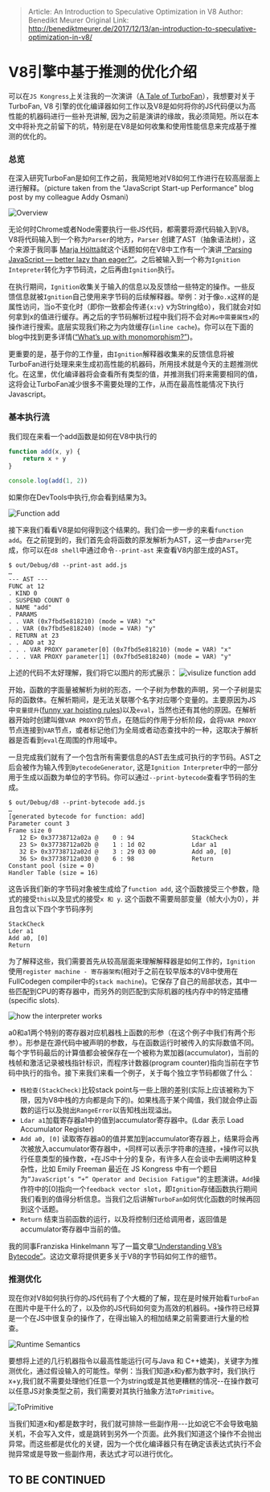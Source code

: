 > Article: An Introduction to Speculative Optimization in V8
> Author: Benedikt Meurer
> Original Link: http://benediktmeurer.de/2017/12/13/an-introduction-to-speculative-optimization-in-v8/

# V8引擎中基于推测的优化介绍

可以在`JS Kongress`上关注我的一次演讲（[A Tale of TurboFan](https://www.youtube.com/watch?v=cvybnv79Sek)），我想要对关于TurboFan, V8 引擎的优化编译器如何工作以及V8是如何将你的JS代码便以为高性能的机器码进行一些补充讲解, 因为之前是演讲的缘故，我必须简短。所以在本文中将补充之前留下的坑，特别是在V8是如何收集和使用性能信息来完成基于推测的优化的。

### 总览

在深入研究TurboFan是如何工作之前，我简短地对V8如何工作进行在较高层面上进行解释。（picture taken from the “JavaScript Start-up Performance” blog post by my colleague Addy Osmani)

![Overview](https://github.com/RogerZZZZZ/V8-journeys/blob/master/translation/%08Introduction-to-Speculative-Optimization/1.png)

无论何时Chrome或者Node需要执行一些JS代码，都需要将源代码输入到V8。V8将代码输入到一个称为`Parser`的地方，`Parser` 创建了AST（抽象语法树），这个来源于我同事 [Marja Hölttä](https://twitter.com/marjakh)就这个话题如何在V8中工作有一个演讲[ “Parsing JavaScript — better lazy than eager?”](https://www.youtube.com/watch?v=Fg7niTmNNLg)。之后被输入到一个称为`Ignition Intepreter`转化为字节码流，之后再由`Ignition`执行。

在执行期间，`Ignition`收集关于输入的信息以及反馈给一些特定的操作。一些反馈信息就被`Ignition`自己使用来字节码的后续解释器。举例：对于像`o.x`这样的是属性访问，当o不变化时（即你一致都会传递`{x:v}` v为String给o），我们就会对如何拿到x的值进行缓存。再之后的字节码解析过程中我们将不会对`再o中需要属性x`的操作进行搜索。底层实现我们称之为内敛缓存(`inline cache`)。你可以在下面的blog中找到更多详情([“What’s up with monomorphism?”](https://mrale.ph/blog/2015/01/11/whats-up-with-monomorphism.html))。

更重要的是，基于你的工作量，由`Ignition`解释器收集来的反馈信息将被TurboFan进行处理来来生成初高性能的机器码，所用技术就是今天的主题推测优化。在这里，优化编译器将会查看所有类型的值，并推测我们将来需要相同的值，这将会让TurboFan减少很多不需要处理的工作，从而在最高性能情况下执行Javascript。

### 基本执行流

我们现在来看一个add函数是如何在V8中执行的
```javascript
function add(x, y) {
    return x + y
}

console.log(add(1, 2))
```

如果你在DevTools中执行,你会看到结果为3。

![Function add](https://github.com/RogerZZZZZ/V8-journeys/blob/master/translation/%08Introduction-to-Speculative-Optimization/2.png)

接下来我们看看V8是如何得到这个结果的。我们会一步一步的来看`function add`。在之前提到的，我们首先会将函数的原发解析为AST，这一步由`Parser`完成，你可以在`d8 shell`中通过命令`--print-ast` 来查看V8内部生成的AST。

```
$ out/Debug/d8 --print-ast add.js
…
--- AST ---
FUNC at 12
. KIND 0
. SUSPEND COUNT 0
. NAME "add"
. PARAMS
. . VAR (0x7fbd5e818210) (mode = VAR) "x"
. . VAR (0x7fbd5e818240) (mode = VAR) "y"
. RETURN at 23
. . ADD at 32
. . . VAR PROXY parameter[0] (0x7fbd5e818210) (mode = VAR) "x"
. . . VAR PROXY parameter[1] (0x7fbd5e818240) (mode = VAR) "y"
```

上述的代码不太好理解，我们将它以图片的形式展示：
![visulize function add](https://github.com/RogerZZZZZ/V8-journeys/blob/master/translation/%08Introduction-to-Speculative-Optimization/3.png)

开始，函数的字面量被解析为树的形态，一个子树为参数的声明，另一个子树是实际的函数体。在解析期间，是无法关联哪个名字对应哪个变量的。主要原因为JS中`变量提升`([funny var hoisting rules](https://developer.mozilla.org/en-US/docs/Web/JavaScript/Reference/Statements/var#var_hoisting))以及`eval`，当然也还有其他的原因。在解析器开始时创建叫做`VAR PROXY`的节点，在随后的作用于分析阶段，会将`VAR PROXY`节点连接到`VAR`节点，或者标记他们为全局或者动态查找中的一种，这取决于解析器是否看到`eval`在周围的作用域中。

一旦完成我们就有了一个包含所有需要信息的AST去生成可执行的字节码。AST之后会被作为输入传到`BytecodeGenerator`, 这是`Ignition Interpreter`中的一部分用于生成以函数为单位的字节码。你可以通过`--print-bytecode`查看字节码的生成。
```
$ out/Debug/d8 --print-bytecode add.js
…
[generated bytecode for function: add]
Parameter count 3
Frame size 0
   12 E> 0x37738712a02a @    0 : 94                StackCheck
   23 S> 0x37738712a02b @    1 : 1d 02             Ldar a1
   32 E> 0x37738712a02d @    3 : 29 03 00          Add a0, [0]
   36 S> 0x37738712a030 @    6 : 98                Return
Constant pool (size = 0)
Handler Table (size = 16)
```

这告诉我们新的字节码对象被生成给了`function add`, 这个函数接受三个参数，隐式的接受`this`以及显式的接受`x 和 y`. 这个函数不需要局部变量（帧大小为0），并且包含以下四个字节码序列
```
StackCheck
Lder a1
Add a0, [0]
Return
```

为了解释这些，我们需要首先从较高层面来理解解释器是如何工作的，`Ignition`使用`register machine - 寄存器架构`(相对于之前在较早版本的V8中使用在FullCodegen compiler中的`stack machine`)。它保存了自己的局部状态，其中一些匹配到CPU的寄存器中，而另外的则匹配到实际机器的栈内存中的特定插槽(specific slots).

![how the interpreter works](https://github.com/RogerZZZZZ/V8-journeys/blob/master/translation/%08Introduction-to-Speculative-Optimization/4.png)

a0和a1两个特别的寄存器对应机器栈上函数的形参（在这个例子中我们有两个形参）。形参是在源代码中被声明的参数，与在函数运行时被传入的实际数值不同。每个字节码最后的计算值都会被保存在一个被称为累加器(accumulator)，当前的栈帧和激活记录被栈指针标识，而程序计数器(program counter)指向当前在字节码中执行的指令。接下来我们来看一个例子，关于每个独立字节码都做了什么：
- `栈检查(StackCheck)`比较stack point与一些上限的差别(实际上应该被称为下限，因为V8中栈的方向都是向下的)。如果栈高于某个阈值，我们就会停止函数的运行以及抛出`RangeError`以告知栈出现溢出。
- `Ldar a1`加载寄存器a1中的值到accumulator寄存器中。(Ldar 表示 Load Accumulator Register)
- `Add a0, [0]` 读取寄存器a0的值并累加到accumulator寄存器上，结果将会再次被放入accumulator寄存器中，`+`同样可以表示字符串的连接，`+`操作可以执行任意类型的操作数，`+`在JS中十分的复杂，有许多人在会谈中去阐明这种复杂性，比如 Emily Freeman 最近在 JS Kongress 中有一个题目为`”JavaScript’s “+” Operator and Decision Fatigue”`的主题演讲。`Add`操作符中的[0]指向一个`feedback vector slot`，即`Ignition`存储函数执行期间我们看到的值得分析信息。当我们之后讲解`TurboFan`如何优化函数的时候再回到这个话题。
- `Return` 结束当前函数的运行，以及将控制归还给调用者，返回值是accumulator寄存器中当前的值。

我的同事Franziska Hinkelmann 写了一篇文章[“Understanding V8’s Bytecode”](https://medium.com/dailyjs/understanding-v8s-bytecode-317d46c94775)。这边文章将提供更多关于V8的字节码如何工作的细节。

### 推测优化

现在你对V8如何执行你的JS代码有了个大概的了解，现在是时候开始看`TurboFan`在图片中是干什么的了，以及你的JS代码如何变为高效的机器码。`+`操作符已经算是一个在JS中很复杂的操作了，在得出输入的相加结果之前需要进行大量的检查。

![Runtime Semantics](https://github.com/RogerZZZZZ/V8-journeys/blob/master/translation/%08Introduction-to-Speculative-Optimization/5.png)

要想将上述的几行机器指令以最高性能运行(可与Java 和 C++媲美)，关键字为推测优化，通过假设输入的可能性。举例：当我们知道x和y都为数字时，我们执行x+y,我们就不需要处理他们任意一个为string或是其他更糟糕的情况--在操作数可以任意JS对象类型之前，我们需要对其执行抽象方法`ToPrimitive`。

![ToPrimitive](https://github.com/RogerZZZZZ/V8-journeys/blob/master/translation/%08Introduction-to-Speculative-Optimization/6.png)

当我们知道x和y都是数字时，我们就可排除一些副作用---比如说它不会导致电脑关机，不会写入文件，或是跳转到另外一个页面。此外我们知道这个操作不会抛出异常。而这些都是优化的关键，因为一个优化编译器只有在确定该表达式执行不会抛异常或是导致一些副作用，表达式才可以进行优化。


## TO BE CONTINUED